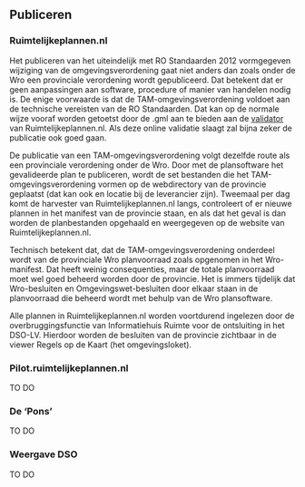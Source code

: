 ## Publiceren 

### Ruimtelijkeplannen.nl

Het publiceren van het uiteindelijk met RO Standaarden 2012 vormgegeven wijziging van de omgevingsverordening gaat niet anders dan zoals onder de Wro een provinciale verordening wordt gepubliceerd. Dat betekent dat er geen aanpassingen aan software, procedure of manier van handelen nodig is. De enige voorwaarde is dat de TAM-omgevingsverordening voldoet aan de technische vereisten van de RO Standaarden. Dat kan op de normale wijze vooraf worden getoetst door de .gml aan te bieden aan de <a href='https://www.ruimtelijkeplannen.nl/validator/validator/?' target='_blank'>validator</a> van Ruimtelijkeplannen.nl. Als deze online validatie slaagt zal bijna zeker de publicatie ook goed gaan.

De publicatie van een TAM-omgevingsverordening volgt dezelfde route als een provinciale verordening onder de Wro. Door met de plansoftware het gevalideerde plan te publiceren, wordt de set bestanden die het TAM-omgevingsverordening vormen op de webdirectory van de provincie geplaatst (dat kan ook en locatie bij de leverancier zijn). Tweemaal per dag komt de harvester van Ruimtelijkeplannen.nl langs, controleert of er nieuwe plannen in het manifest van de provincie staan, en als dat het geval is dan worden de planbestanden opgehaald en weergegeven op de website van Ruimtelijkeplannen.nl.

Technisch betekent dat, dat de TAM-omgevingsverordening onderdeel wordt van de provinciale Wro planvoorraad zoals opgenomen in het Wro-manifest. Dat heeft weinig consequenties, maar de totale planvoorraad moet wel goed beheerd worden door de provincie. Het is immers tijdelijk dat Wro-besluiten en Omgevingswet-besluiten door elkaar staan in de planvoorraad die beheerd wordt met behulp van de Wro plansoftware.

Alle plannen in Ruimtelijkeplannen.nl worden voortdurend ingelezen door de overbruggingsfunctie van Informatiehuis Ruimte voor de ontsluiting in het DSO-LV. Hierdoor worden de besluiten van de provincie zichtbaar in de viewer Regels op de Kaart (het omgevingsloket). 

### Pilot.ruimtelijkeplannen.nl

TO DO

### De ‘Pons’

TO DO 

### Weergave DSO


TO DO

